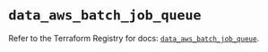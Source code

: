 # `data_aws_batch_job_queue`

Refer to the Terraform Registry for docs: [`data_aws_batch_job_queue`](https://registry.terraform.io/providers/hashicorp/aws/6.3.0/docs/data-sources/batch_job_queue).
